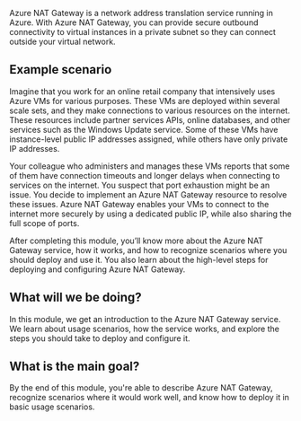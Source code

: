 Azure NAT Gateway is a network address translation service running in Azure. With Azure NAT Gateway, you can provide secure outbound connectivity to virtual instances in a private subnet so they can connect outside your virtual network.

## Example scenario

Imagine that you work for an online retail company that intensively uses Azure VMs for various purposes. These VMs are deployed within several scale sets, and they make connections to various resources on the internet. These resources include partner services APIs, online databases, and other services such as the Windows Update service. Some of these VMs have instance-level public IP addresses assigned, while others have only private IP addresses.

Your colleague who administers and manages these VMs reports that some of them have connection timeouts and longer delays when connecting to services on the internet. You suspect that port exhaustion might be an issue. You decide to implement an Azure NAT Gateway resource to resolve these issues. Azure NAT Gateway enables your VMs to connect to the internet more securely by using a dedicated public IP, while also sharing the full scope of ports.

After completing this module, you’ll know more about the Azure NAT Gateway service, how it works, and how to recognize scenarios where you should deploy and use it. You also learn about the high-level steps for deploying and configuring Azure NAT Gateway.

## What will we be doing?

In this module, we get an introduction to the Azure NAT Gateway service. We learn about usage scenarios, how the service works, and explore the steps you should take to deploy and configure it.

## What is the main goal?

By the end of this module, you're able to describe Azure NAT Gateway, recognize scenarios where it would work well, and know how to deploy it in basic usage scenarios.
